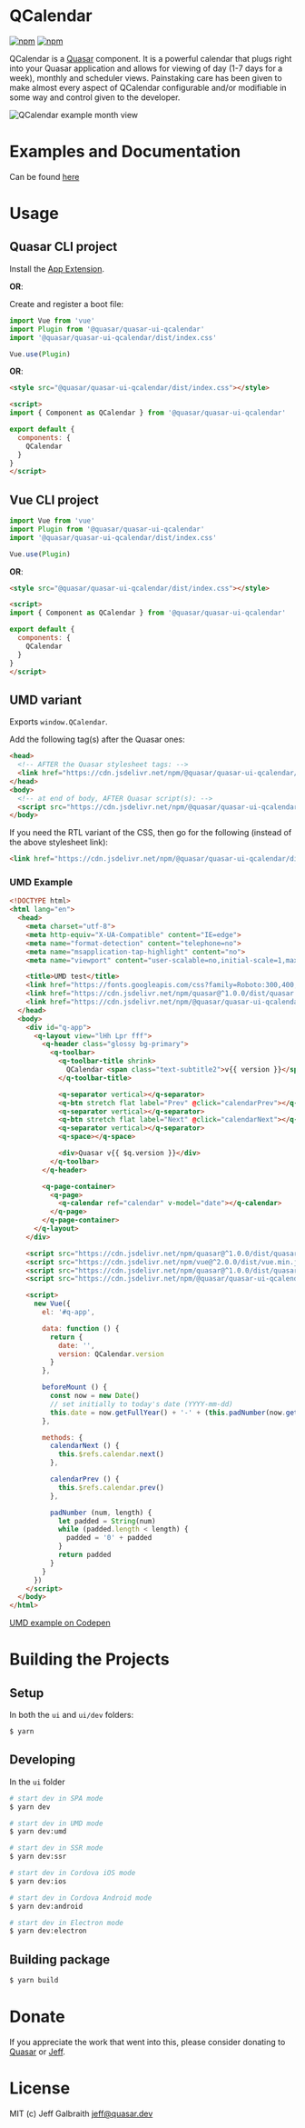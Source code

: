 QCalendar
===

[![npm](https://img.shields.io/npm/v/@quasar/quasar-ui-qcalendar.svg?label=@quasar/qcalendar)](https://www.npmjs.com/package/@quasar/quasar-ui-qcalendar)
[![npm](https://img.shields.io/npm/dt/@quasar/quasar-ui-qcalendar.svg)](https://www.npmjs.com/package/@quasar/quasar-ui-qcalendar)

QCalendar is a [Quasar](https://quasar.dev) component. It is a powerful calendar that plugs right into your Quasar application and allows for viewing of day (1-7 days for a week), monthly and scheduler views. Painstaking care has been given to make almost every aspect of QCalendar configurable and/or modifiable in some way and control given to the developer.

![QCalendar example month view](https://raw.githubusercontent.com/quasarframework/quasar-ui-qcalendar/dev/demo/src/statics/qcalendar-month-view.png)

# Examples and Documentation
Can be found [here](https://quasarframework.github.io/quasar-ui-qcalendar)

# Usage

## Quasar CLI project

Install the [App Extension](../app-extension).

**OR**:

Create and register a boot file:

```js
import Vue from 'vue'
import Plugin from '@quasar/quasar-ui-qcalendar'
import '@quasar/quasar-ui-qcalendar/dist/index.css'

Vue.use(Plugin)
```

**OR**:

```html
<style src="@quasar/quasar-ui-qcalendar/dist/index.css"></style>

<script>
import { Component as QCalendar } from '@quasar/quasar-ui-qcalendar'

export default {
  components: {
    QCalendar
  }
}
</script>
```

## Vue CLI project

```js
import Vue from 'vue'
import Plugin from '@quasar/quasar-ui-qcalendar'
import '@quasar/quasar-ui-qcalendar/dist/index.css'

Vue.use(Plugin)
```

**OR**:

```html
<style src="@quasar/quasar-ui-qcalendar/dist/index.css"></style>

<script>
import { Component as QCalendar } from '@quasar/quasar-ui-qcalendar'

export default {
  components: {
    QCalendar
  }
}
</script>
```

## UMD variant

Exports `window.QCalendar`.

Add the following tag(s) after the Quasar ones:

```html
<head>
  <!-- AFTER the Quasar stylesheet tags: -->
  <link href="https://cdn.jsdelivr.net/npm/@quasar/quasar-ui-qcalendar/dist/index.min.css" rel="stylesheet" type="text/css">
</head>
<body>
  <!-- at end of body, AFTER Quasar script(s): -->
  <script src="https://cdn.jsdelivr.net/npm/@quasar/quasar-ui-qcalendar/dist/index.umd.min.js"></script>
</body>
```
If you need the RTL variant of the CSS, then go for the following (instead of the above stylesheet link):
```html
<link href="https://cdn.jsdelivr.net/npm/@quasar/quasar-ui-qcalendar/dist/index.rtl.min.css" rel="stylesheet" type="text/css">
```

### UMD Example
```html
<!DOCTYPE html>
<html lang="en">
  <head>
    <meta charset="utf-8">
    <meta http-equiv="X-UA-Compatible" content="IE=edge">
    <meta name="format-detection" content="telephone=no">
    <meta name="msapplication-tap-highlight" content="no">
    <meta name="viewport" content="user-scalable=no,initial-scale=1,maximum-scale=1,minimum-scale=1,width=device-width">

    <title>UMD test</title>
    <link href="https://fonts.googleapis.com/css?family=Roboto:300,400,500,700|Material+Icons" rel="stylesheet" type="text/css">
    <link href="https://cdn.jsdelivr.net/npm/quasar@^1.0.0/dist/quasar.min.css" rel="stylesheet" type="text/css">
    <link href="https://cdn.jsdelivr.net/npm/@quasar/quasar-ui-qcalendar@^1.0.0/dist/index.css" rel="stylesheet" type="text/css">
  </head>
  <body>
    <div id="q-app">
      <q-layout view="lHh Lpr fff">
        <q-header class="glossy bg-primary">
          <q-toolbar>
            <q-toolbar-title shrink>
              QCalendar <span class="text-subtitle2">v{{ version }}</span>
            </q-toolbar-title>

            <q-separator vertical></q-separator>
            <q-btn stretch flat label="Prev" @click="calendarPrev"></q-btn>
            <q-separator vertical></q-separator>
            <q-btn stretch flat label="Next" @click="calendarNext"></q-btn>
            <q-separator vertical></q-separator>
            <q-space></q-space>

            <div>Quasar v{{ $q.version }}</div>
          </q-toolbar>
        </q-header>

        <q-page-container>
          <q-page>
            <q-calendar ref="calendar" v-model="date"></q-calendar>
          </q-page>
        </q-page-container>
      </q-layout>
    </div>

    <script src="https://cdn.jsdelivr.net/npm/quasar@^1.0.0/dist/quasar.ie.polyfills.umd.min.js"></script>
    <script src="https://cdn.jsdelivr.net/npm/vue@^2.0.0/dist/vue.min.js"></script>
    <script src="https://cdn.jsdelivr.net/npm/quasar@^1.0.0/dist/quasar.umd.min.js"></script>
    <script src="https://cdn.jsdelivr.net/npm/@quasar/quasar-ui-qcalendar@^1.0.0/dist/index.umd.js"></script>

    <script>
      new Vue({
        el: '#q-app',

        data: function () {
          return {
            date: '',
            version: QCalendar.version
          }
        },

        beforeMount () {
          const now = new Date()
          // set initially to today's date (YYYY-mm-dd)
          this.date = now.getFullYear() + '-' + (this.padNumber(now.getMonth() + 1, 2)) + '-' + this.padNumber(now.getDay(), 2)
        },

        methods: {
          calendarNext () {
            this.$refs.calendar.next()
          },

          calendarPrev () {
            this.$refs.calendar.prev()
          },

          padNumber (num, length) {
            let padded = String(num)
            while (padded.length < length) {
              padded = '0' + padded
            }
            return padded
          }
        }
      })
    </script>
  </body>
</html>
```

[UMD example on Codepen](https://codepen.io/Hawkeye64/pen/RwwwKQL)

# Building the Projects

## Setup

In both the `ui` and `ui/dev` folders:

```bash
$ yarn
```

## Developing

In the `ui` folder

```bash
# start dev in SPA mode
$ yarn dev

# start dev in UMD mode
$ yarn dev:umd

# start dev in SSR mode
$ yarn dev:ssr

# start dev in Cordova iOS mode
$ yarn dev:ios

# start dev in Cordova Android mode
$ yarn dev:android

# start dev in Electron mode
$ yarn dev:electron
```

## Building package

```bash
$ yarn build
```

# Donate

If you appreciate the work that went into this, please consider donating to [Quasar](https://donate.quasar.dev) or [Jeff](https://github.com/sponsors/hawkeye64).

# License
MIT (c) Jeff Galbraith <jeff@quasar.dev>
